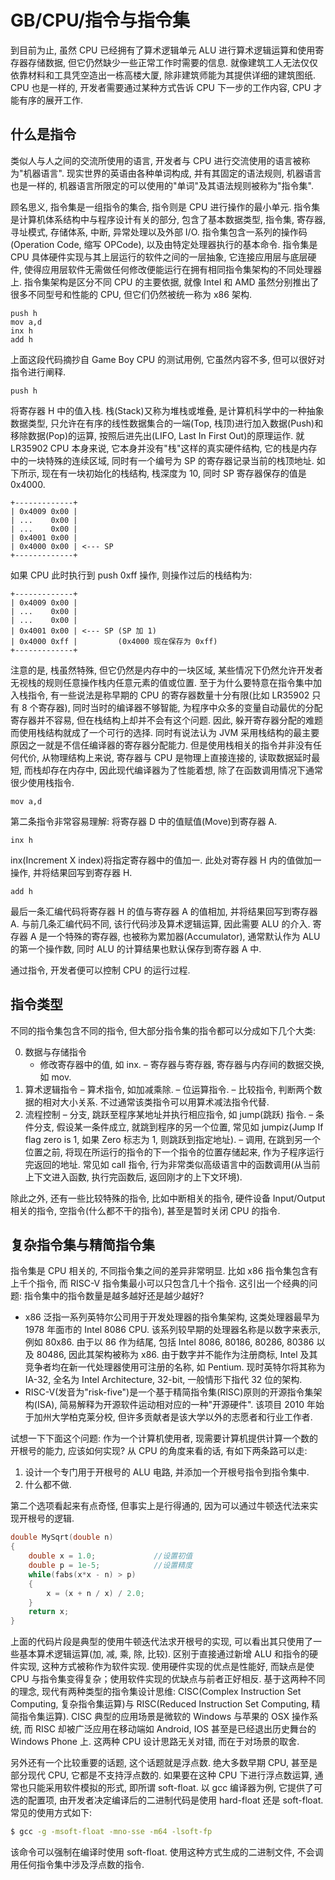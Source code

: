 # GB/CPU/指令与指令集

到目前为止, 虽然 CPU 已经拥有了算术逻辑单元 ALU 进行算术逻辑运算和使用寄存器存储数据, 但它仍然缺少一些正常工作时需要的信息. 就像建筑工人无法仅仅依靠材料和工具凭空造出一栋高楼大厦, 除非建筑师能为其提供详细的建筑图纸. CPU 也是一样的, 开发者需要通过某种方式告诉 CPU 下一步的工作内容, CPU 才能有序的展开工作.

## 什么是指令

类似人与人之间的交流所使用的语言, 开发者与 CPU 进行交流使用的语言被称为"机器语言". 现实世界的英语由各种单词构成, 并有其固定的语法规则, 机器语言也是一样的, 机器语言所限定的可以使用的"单词"及其语法规则被称为"指令集".

顾名思义, 指令集是一组指令的集合, 指令则是 CPU 进行操作的最小单元. 指令集是计算机体系结构中与程序设计有关的部分, 包含了基本数据类型, 指令集, 寄存器, 寻址模式, 存储体系, 中断, 异常处理以及外部 I/O. 指令集包含一系列的操作码(Operation Code, 缩写 OPCode), 以及由特定处理器执行的基本命令. 指令集是 CPU 具体硬件实现与其上层运行的软件之间的一层抽象, 它连接应用层与底层硬件, 使得应用层软件无需做任何修改便能运行在拥有相同指令集架构的不同处理器上. 指令集架构是区分不同 CPU 的主要依据, 就像 Intel 和 AMD 虽然分别推出了很多不同型号和性能的 CPU, 但它们仍然被统一称为 x86 架构.

```text
push h
mov a,d
inx h
add h
```

上面这段代码摘抄自 Game Boy CPU 的测试用例, 它虽然内容不多, 但可以很好对指令进行阐释.

```text
push h
```

将寄存器 H 中的值入栈. 栈(Stack)又称为堆栈或堆叠, 是计算机科学中的一种抽象数据类型, 只允许在有序的线性数据集合的一端(Top, 栈顶)进行加入数据(Push)和移除数据(Pop)的运算, 按照后进先出(LIFO, Last In First Out)的原理运作. 就 LR35902 CPU 本身来说, 它本身并没有"栈"这样的真实硬件结构, 它的栈是内存中的一块特殊的连续区域, 同时有一个编号为 SP 的寄存器记录当前的栈顶地址. 如下所示, 现在有一块初始化的栈结构, 栈深度为 10, 同时 SP 寄存器保存的值是 0x4000.

```text
+-------------+
| 0x4009 0x00 |
| ...    0x00 |
| ...    0x00 |
| 0x4001 0x00 |
| 0x4000 0x00 | <--- SP
+-------------+
```

如果 CPU 此时执行到 push 0xff 操作, 则操作过后的栈结构为:

```text
+-------------+
| 0x4009 0x00 |
| ...    0x00 |
| ...    0x00 |
| 0x4001 0x00 | <--- SP (SP 加 1)
| 0x4000 0xff |         (0x4000 现在保存为 0xff)
+-------------+
```

注意的是, 栈虽然特殊, 但它仍然是内存中的一块区域, 某些情况下仍然允许开发者无视栈的规则任意操作栈内任意元素的值或位置. 至于为什么要特意在指令集中加入栈指令, 有一些说法是称早期的 CPU 的寄存器数量十分有限(比如 LR35902 只有 8 个寄存器), 同时当时的编译器不够智能, 为程序中众多的变量自动最优的分配寄存器并不容易, 但在栈结构上却并不会有这个问题. 因此, 躲开寄存器分配的难题而使用栈结构就成了一个可行的选择. 同时有说法认为 JVM 采用栈结构的最主要原因之一就是不信任编译器的寄存器分配能力. 但是使用栈相关的指令并非没有任何代价, 从物理结构上来说, 寄存器与 CPU 是物理上直接连接的, 读取数据延时最短, 而栈却存在内存中, 因此现代编译器为了性能着想, 除了在函数调用情况下通常很少使用栈指令.

```text
mov a,d
```

第二条指令非常容易理解: 将寄存器 D 中的值赋值(Move)到寄存器 A.

```text
inx h
```

inx(Increment X index)将指定寄存器中的值加一. 此处对寄存器 H 内的值做加一操作, 并将结果回写到寄存器 H.

```text
add h
```

最后一条汇编代码将寄存器 H 的值与寄存器 A 的值相加, 并将结果回写到寄存器 A. 与前几条汇编代码不同, 该行代码涉及算术逻辑运算, 因此需要 ALU 的介入. 寄存器 A 是一个特殊的寄存器, 也被称为累加器(Accumulator), 通常默认作为 ALU 的第一个操作数, 同时 ALU 的计算结果也默认保存到寄存器 A 中.

通过指令, 开发者便可以控制 CPU 的运行过程.

## 指令类型

不同的指令集包含不同的指令, 但大部分指令集的指令都可以分成如下几个大类:

0. 数据与存储指令
    - 修改寄存器中的值, 如 inx.
    – 寄存器与寄存器, 寄存器与内存间的数据交换, 如 mov.
0. 算术逻辑指令
    – 算术指令, 如加减乘除.
    – 位运算指令.
    – 比较指令, 判断两个数据的相对大小关系. 不过通常该类指令可以用算术减法指令代替.
0. 流程控制
    – 分支, 跳跃至程序某地址并执行相应指令, 如 jump(跳跃) 指令.
    – 条件分支, 假设某一条件成立, 就跳到程序的另一个位置, 常见如 jumpiz(Jump If flag zero is 1, 如果 Zero 标志为 1, 则跳跃到指定地址).
    – 调用, 在跳到另一个位置之前, 将现在所运行的指令的下一个指令的位置存储起来, 作为子程序运行完返回的地址. 常见如 call 指令, 行为非常类似高级语言中的函数调用(从当前上下文进入函数, 执行完函数后, 返回刚才的上下文环境).

除此之外, 还有一些比较特殊的指令, 比如中断相关的指令, 硬件设备 Input/Output 相关的指令, 空指令(什么都不干的指令), 甚至是暂时关闭 CPU 的指令.

## 复杂指令集与精简指令集

指令集是 CPU 相关的, 不同指令集之间的差异非常明显. 比如 x86 指令集包含有上千个指令, 而 RISC-V 指令集最小可以只包含几十个指令. 这引出一个经典的问题: 指令集中的指令数量是越多越好还是越少越好?

- x86 泛指一系列英特尔公司用于开发处理器的指令集架构, 这类处理器最早为 1978 年面市的 Intel 8086 CPU. 该系列较早期的处理器名称是以数字来表示, 例如 80x86. 由于以 86 作为结尾, 包括 Intel 8086, 80186, 80286, 80386 以及 80486, 因此其架构被称为 x86. 由于数字并不能作为注册商标, Intel 及其竞争者均在新一代处理器使用可注册的名称, 如 Pentium. 现时英特尔将其称为 IA-32, 全名为 Intel Architecture, 32-bit, 一般情形下指代 32 位的架构.
- RISC-V(发音为"risk-five")是一个基于精简指令集(RISC)原则的开源指令集架构(ISA), 简易解释为开源软件运动相对应的一种"开源硬件". 该项目 2010 年始于加州大学柏克莱分校, 但许多贡献者是该大学以外的志愿者和行业工作者.

试想一下下面这个问题: 作为一个计算机使用者, 现需要计算机提供计算一个数的开根号的能力, 应该如何实现? 从 CPU 的角度来看的话, 有如下两条路可以走:

1. 设计一个专门用于开根号的 ALU 电路, 并添加一个开根号指令到指令集中.
2. 什么都不做.

第二个选项看起来有点奇怪, 但事实上是行得通的, 因为可以通过牛顿迭代法来实现开根号的逻辑.

```c
double MySqrt(double n)
{
    double x = 1.0;             //设置初值
    double p = 1e-5;            //设置精度
    while(fabs(x*x - n) > p)
    {
        x = (x + n / x) / 2.0;
    }
    return x;
}
```

上面的代码片段是典型的使用牛顿迭代法求开根号的实现, 可以看出其只使用了一些基本算术逻辑运算(加, 减, 乘, 除, 比较). 区别于直接通过新增 ALU 和指令的硬件实现, 这种方式被称作为软件实现. 使用硬件实现的优点是性能好, 而缺点是使 CPU 与指令集变得复杂；使用软件实现的优缺点与前者正好相反. 基于这两种不同的理念, 现代有两种类型的指令集设计思维: CISC(Complex Instruction Set Computing, 复杂指令集运算)与 RISC(Reduced Instruction Set Computing, 精简指令集运算). CISC 典型的应用场景是微软的 Windows 与苹果的 OSX 操作系统, 而 RISC 却被广泛应用在移动端如 Android, IOS 甚至是已经退出历史舞台的 Windows Phone 上. 这两种 CPU 设计思路无关对错, 而在于对场景的取舍.

另外还有一个比较重要的话题, 这个话题就是浮点数. 绝大多数早期 CPU, 甚至是部分现代 CPU, 它都是不支持浮点数的. 如果要在这种 CPU 下进行浮点数运算, 通常也只能采用软件模拟的形式, 即所谓 soft-float. 以 gcc 编译器为例, 它提供了可选的配置项, 由开发者决定编译后的二进制代码是使用 hard-float 还是 soft-float. 常见的使用方式如下:

```sh
$ gcc -g -msoft-float -mno-sse -m64 -lsoft-fp
```

该命令可以强制在编译时使用 soft-float. 使用这种方式生成的二进制文件, 不会调用任何指令集中涉及浮点数的指令.
